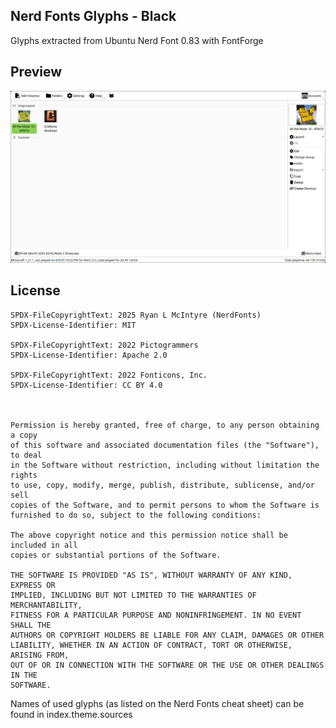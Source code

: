 <!--
SPDX-FileCopyrightText: 2025 Furglitch

SPDX-License-Identifier: MIT
-->

Nerd Fonts Glyphs - Black
---
Glyphs extracted from Ubuntu Nerd Font 0.83 with FontForge

## Preview
![Main Screen Preview](./preview.png)

## License
```
SPDX-FileCopyrightText: 2025 Ryan L McIntyre (NerdFonts)
SPDX-License-Identifier: MIT

SPDX-FileCopyrightText: 2022 Pictogrammers 
SPDX-License-Identifier: Apache 2.0

SPDX-FileCopyrightText: 2022 Fonticons, Inc. 
SPDX-License-Identifier: CC BY 4.0



Permission is hereby granted, free of charge, to any person obtaining a copy
of this software and associated documentation files (the "Software"), to deal
in the Software without restriction, including without limitation the rights
to use, copy, modify, merge, publish, distribute, sublicense, and/or sell
copies of the Software, and to permit persons to whom the Software is
furnished to do so, subject to the following conditions:

The above copyright notice and this permission notice shall be included in all
copies or substantial portions of the Software.

THE SOFTWARE IS PROVIDED "AS IS", WITHOUT WARRANTY OF ANY KIND, EXPRESS OR
IMPLIED, INCLUDING BUT NOT LIMITED TO THE WARRANTIES OF MERCHANTABILITY,
FITNESS FOR A PARTICULAR PURPOSE AND NONINFRINGEMENT. IN NO EVENT SHALL THE
AUTHORS OR COPYRIGHT HOLDERS BE LIABLE FOR ANY CLAIM, DAMAGES OR OTHER
LIABILITY, WHETHER IN AN ACTION OF CONTRACT, TORT OR OTHERWISE, ARISING FROM,
OUT OF OR IN CONNECTION WITH THE SOFTWARE OR THE USE OR OTHER DEALINGS IN THE
SOFTWARE.
```

Names of used glyphs (as listed on the Nerd Fonts cheat sheet) can be found in index.theme.sources